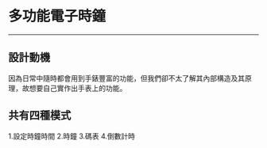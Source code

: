 # 多功能電子時鐘
---
## 設計動機
因為日常中隨時都會用到手錶豐富的功能，但我們卻不太了解其內部構造及其原理，故想要自己實作出手表上的功能。

## 共有四種模式
1.設定時鐘時間
2.時鐘
3.碼表
4.倒數計時


